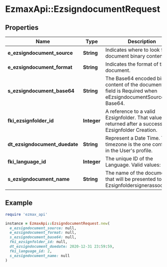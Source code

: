 # EzmaxApi::EzsigndocumentRequest

## Properties

| Name | Type | Description | Notes |
| ---- | ---- | ----------- | ----- |
| **e_ezsigndocument_source** | **String** | Indicates where to look for the document binary content. |  |
| **e_ezsigndocument_format** | **String** | Indicates the format of the document. |  |
| **s_ezsigndocument_base64** | **String** | The Base64 encoded binary content of the document.  This field is Required when eEzsigndocumentSource &#x3D; Base64. | [optional] |
| **fki_ezsignfolder_id** | **Integer** | A reference to a valid Ezsignfolder.  That value is returned after a successful Ezsignfolder Creation. |  |
| **dt_ezsigndocument_duedate** | **String** | Represent a Date Time. The timezone is the one configured in the User&#39;s profile. |  |
| **fki_language_id** | **Integer** | The unique ID of the Language.  Valid values:  |Value|Description| |-|-| |1|French| |2|English| |  |
| **s_ezsigndocument_name** | **String** | The name of the document that will be presented to Ezsignfoldersignerassociations |  |

## Example

```ruby
require 'ezmax_api'

instance = EzmaxApi::EzsigndocumentRequest.new(
  e_ezsigndocument_source: null,
  e_ezsigndocument_format: null,
  s_ezsigndocument_base64: null,
  fki_ezsignfolder_id: null,
  dt_ezsigndocument_duedate: 2020-12-31 23:59:59,
  fki_language_id: 2,
  s_ezsigndocument_name: null
)
```

